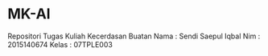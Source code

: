 # MK-AI
Repositori Tugas Kuliah Kecerdasan Buatan
Nama  : Sendi Saepul Iqbal
Nim   : 2015140674
Kelas : 07TPLE003
